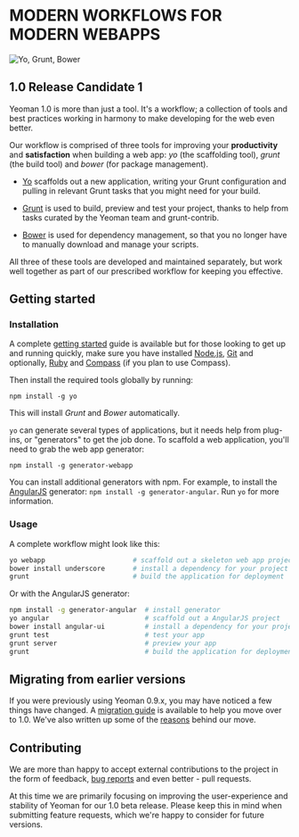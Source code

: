 # MODERN WORKFLOWS FOR MODERN WEBAPPS

<p class="toolset">
<img src="https://raw.github.com/yeoman/yeoman.io/gh-pages/media/toolset.png" alt="Yo, Grunt, Bower">
</p>

## 1.0 Release Candidate 1 

Yeoman 1.0 is more than just a tool. It's a workflow; a collection of tools and best practices working in harmony to make developing for the web even better. 

Our workflow is comprised of three tools for improving your **productivity** and **satisfaction** when building a web app: *yo* (the scaffolding tool), *grunt* (the build tool) and *bower* (for package management).

* [Yo](https://github.com/yeoman/yo) scaffolds out a new application, writing your Grunt configuration and pulling in relevant Grunt tasks that you might need for your build. 

* [Grunt](http://gruntjs.com) is used to build, preview and test your project, thanks to help from tasks curated by the Yeoman team and grunt-contrib. 

* [Bower](http://bower.io) is used for dependency management, so that you no longer have to manually download and manage your scripts.

All three of these tools are developed and maintained separately, but work well together as part of our prescribed workflow for keeping you effective.

## Getting started

### Installation

A complete [getting started](https://github.com/yeoman/yeoman/wiki/Getting-Started) guide is available but for those looking to get up and running quickly, make sure you have installed [Node.js](http://nodejs.org), [Git](http://git-scm.org) and optionally, [Ruby](http://ruby-lang.org) and [Compass](http://compass-style.org/install) (if you plan to use Compass).

Then install the required tools globally by running:

```
npm install -g yo
```

This will install _Grunt_ and _Bower_ automatically.

`yo` can generate several types of applications, but it needs help from plug-ins, or "generators" to get the job done. To scaffold a web application, you'll need to grab the web app generator:

```
npm install -g generator-webapp
```

You can install additional generators with npm. For example, to install the [AngularJS](http://angularjs.org) generator: `npm install -g generator-angular`. Run `yo` for more information.

### Usage

A complete workflow might look like this:

```sh
yo webapp                      # scaffold out a skeleton web app project
bower install underscore       # install a dependency for your project from Bower
grunt                          # build the application for deployment
```

Or with the AngularJS generator:

```sh
npm install -g generator-angular  # install generator
yo angular                        # scaffold out a AngularJS project
bower install angular-ui          # install a dependency for your project from Bower
grunt test                        # test your app
grunt server                      # preview your app
grunt                             # build the application for deployment
```

## Migrating from earlier versions

If you were previously using Yeoman 0.9.x, you may have noticed a few things have changed. A [migration guide](https://github.com/yeoman/yeoman/wiki/Migrate-from-0.9.6-to-1.0) is available to help you move over to 1.0. We've also written up some of the [reasons](https://github.com/yeoman/yeoman/wiki/The-Road-to-1.0) behind our move. 

## Contributing

We are more than happy to accept external contributions to the project in the form of feedback, [bug reports](https://github.com/yeoman/yeoman) and even better - pull requests. 

At this time we are primarily focusing on improving the user-experience and stability of Yeoman for our 1.0 beta release. Please keep this in mind when submitting feature requests, which we're happy to consider for future versions.